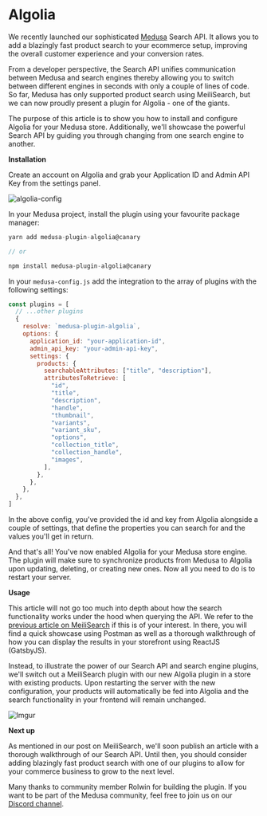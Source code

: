 # Algolia

We recently launched our sophisticated [Medusa](https://github.com/medusajs/medusa) Search API. It allows you to add a blazingly fast product search to your ecommerce setup, improving the overall customer experience and your conversion rates.

From a developer perspective, the Search API unifies communication between Medusa and search engines thereby allowing you to switch between different engines in seconds with only a couple of lines of code. So far, Medusa has only supported product search using MeiliSearch, but we can now proudly present a plugin for Algolia - one of the giants.

The purpose of this article is to show you how to install and configure Algolia for your Medusa store. Additionally, we'll showcase the powerful Search API by guiding you through changing from one search engine to another.

**Installation**

Create an account on Algolia and grab your Application ID and Admin API Key from the settings panel.

![algolia-config](https://i.imgur.com/kR6lWhI.png)

In your Medusa project, install the plugin using your favourite package manager:

```jsx
yarn add medusa-plugin-algolia@canary

// or

npm install medusa-plugin-algolia@canary
```

In your `medusa-config.js` add the integration to the array of plugins with the following settings:

```jsx
const plugins = [
  // ...other plugins
  {
    resolve: `medusa-plugin-algolia`,
    options: {
      application_id: "your-application-id",
      admin_api_key: "your-admin-api-key",
      settings: {
        products: {
          searchableAttributes: ["title", "description"],
          attributesToRetrieve: [
            "id",
            "title",
            "description",
            "handle",
            "thumbnail",
            "variants",
            "variant_sku",
            "options",
            "collection_title",
            "collection_handle",
            "images",
          ],
        },
      },
    },
  },
]
```

In the above config, you've provided the id and key from Algolia alongside a couple of settings, that define the properties you can search for and the values you'll get in return.

And that's all! You've now enabled Algolia for your Medusa store engine. The plugin will make sure to synchronize products from Medusa to Algolia upon updating, deleting, or creating new ones. Now all you need to do is to restart your server.

**Usage**

This article will not go too much into depth about how the search functionality works under the hood when querying the API. We refer to the [previous article on MeiliSearch](https://docs.medusajs.com/add-plugins/meilisearch) if this is of your interest. In there, you will find a quick showcase using Postman as well as a thorough walkthrough of how you can display the results in your storefront using ReactJS (GatsbyJS).

Instead, to illustrate the power of our Search API and search engine plugins, we'll switch out a MeiliSearch plugin with our new Algolia plugin in a store with existing products. Upon restarting the server with the new configuration, your products will automatically be fed into Algolia and the search functionality in your frontend will remain unchanged.

![Imgur](https://i.imgur.com/rIgAh6T.gif)

**Next up**

As mentioned in our post on MeiliSearch, we'll soon publish an article with a thorough walkthrough of our Search API. Until then, you should consider adding blazingly fast product search with one of our plugins to allow for your commerce business to grow to the next level.

Many thanks to community member Rolwin for building the plugin. If you want to be part of the Medusa community, feel free to join us on our [Discord channel](https://discord.gg/F87eGuwkTp).
